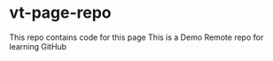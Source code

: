 # vt-page-repo
This repo contains code for this page
This is a Demo Remote repo for learning GitHub
